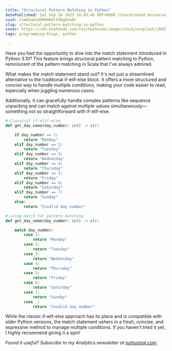 ```yaml
---
title: "Structural Pattern Matching in Python"
datePublished: Sat Sep 16 2023 14:49:46 GMT+0000 (Coordinated Universal Time)
cuid: clmm5a6x9000008l556gb5w8t
slug: structural-pattern-matching-in-python
cover: https://cdn.hashnode.com/res/hashnode/image/stock/unsplash/jR4Zf-riEjI/upload/5133ecd9cfa019847999631fc6b9acaa.jpeg
tags: programming-blogs, python

---
```


Have you had the opportunity to dive into the match statement introduced in Python 3.10? This feature brings structural pattern matching to Python, reminiscent of the pattern matching in Scala that I've always admired.

What makes the match statement stand out? It's not just a streamlined alternative to the traditional if-elif-else block. It offers a more structured and concise way to handle multiple conditions, making your code easier to read, especially when juggling numerous cases.

Additionally, it can gracefully handle complex patterns like sequence unpacking and can match against multiple values simultaneously—something not so straightforward with if-elif-else.

```python
# Classical if-elif-else
def get_day_name(day_number: int) -> str:

	if day_number == 1:
		return "Monday"
	elif day_number == 2:
		return "Tuesday"
	elif day_number == 3:
		return "Wednesday"
	elif day_number == 4:
		return "Thursday"
	elif day_number == 5:
		return "Friday"
	elif day_number == 6:
		return "Saturday"
	elif day_number == 7:
		return "Sunday"
	else:
		return "Invalid day number"
```

```python
# using match for pattern matching
def get_day_name(day_number: int) -> str:

	match day_number:
		case 1:
			return "Monday"
		case 2:
			return "Tuesday"
		case 3:
			return "Wednesday"
		case 4:
			return "Thursday"
		case 5:
			return "Friday"
		case 6:
			return "Saturday"
		case 7:
			return "Sunday"
		case _:
			return "Invalid day number"
```

While the classic if-elif-else approach has its place and is compatible with older Python versions, the match statement ushers in a fresh, concise, and expressive method to manage multiple conditions. If you haven't tried it yet, I highly recommend giving it a spin!

*Found it useful? Subscribe to my Analytics newsletter at* [*notjustsql.com*](https://www.notjustsql.com)*.*